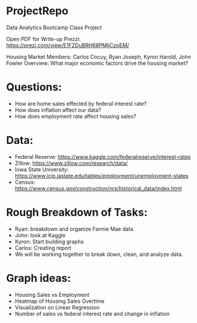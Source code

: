# ProjectRepo
Data Analytics Bootcamp Class Project

 Open PDF for Write-up
 Prezzi: https://prezi.com/view/E1FZDuBRH68PMljCzpEM/

Housing Market
Members: Carlos Cocuy, Ryan Joseph, Kyron Harold, John Fowler
Overview: What major economic factors drive the housing market?
# Questions:
  -	How are home sales effected by federal interest rate?
  -	How does inflation affect our data?
  -	How does employment rate affect housing sales?
# Data:
  -	Federal Reserve: https://www.kaggle.com/federalreserve/interest-rates
  - Zillow: https://www.zillow.com/research/data/
  - Iowa State University: https://www.icip.iastate.edu/tables/employment/unemployment-states
  - Census: https://www.census.gov/construction/nrs/historical_data/index.html
# Rough Breakdown of Tasks:
  -	Ryan: breakdown and organize Fannie Mae data
  -	John: look at Kaggle
  -	Kyron: Start building graphs
  -	Carlos: Creating report
  -	We will be working together to break down, clean, and analyze data.
# Graph ideas:
  -	Housing Sales vs Employment
  -	Heatmap of Housing Sales Overtime
  -	Visualization on Linear Regression
  -	Number of sales vs federal interest rate and change in inflation
